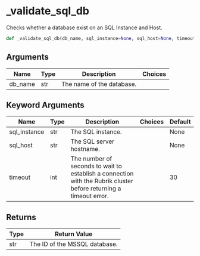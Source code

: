 # _validate_sql_db

Checks whether a database exist on an SQL Instance and Host.
```py
def _validate_sql_db(db_name, sql_instance=None, sql_host=None, timeout=30)
```

## Arguments
| Name        | Type | Description                                                           | Choices |
|-------------|------|-----------------------------------------------------------------------|---------|
| db_name  | str  | The name of the database.                                                |         |

## Keyword Arguments
| Name           | Type | Description                                                         | Choices | Default |
|----------------|------|---------------------------------------------------------------------|---------|---------|
| sql_instance   | str  | The SQL instance.                                                   |         | None    |
| sql_host       | str  | The SQL server hostname.                                            |         | None    |
| timeout        | int  | The number of seconds to wait to establish a connection with the Rubrik cluster before returning a timeout error. |    | 30      |

## Returns
| Type | Return Value                                                                                  |
|------|-----------------------------------------------------------------------------------------------|
| str  | The ID of the MSSQL database.                                                                 |
